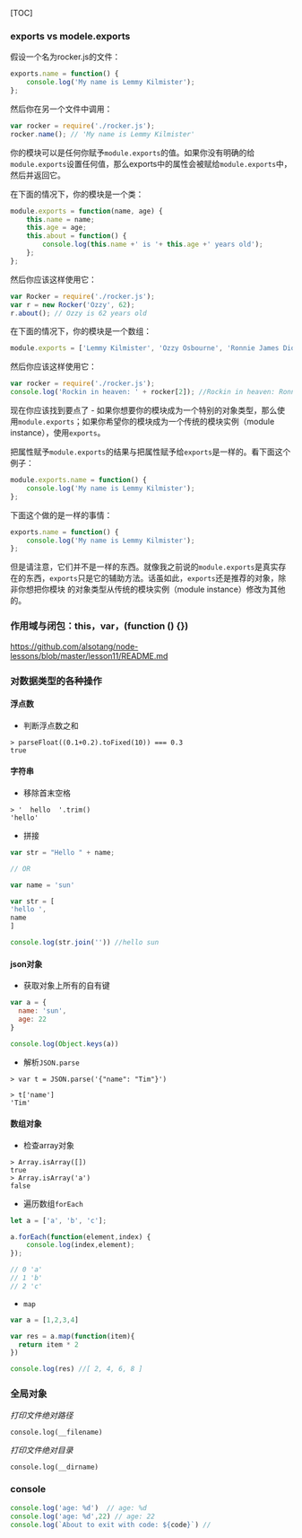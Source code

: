 
[TOC]




### exports vs modele.exports

假设一个名为rocker.js的文件：

```js
exports.name = function() {
    console.log('My name is Lemmy Kilmister');
};
```

然后你在另一个文件中调用：

```js
var rocker = require('./rocker.js');
rocker.name(); // 'My name is Lemmy Kilmister'
```

你的模块可以是任何你赋予`module.exports`的值。如果你没有明确的给`module.exports`设置任何值，那么exports中的属性会被赋给`module.exports`中，然后并返回它。

在下面的情况下，你的模块是一个类：

```js
module.exports = function(name, age) {
    this.name = name;
    this.age = age;
    this.about = function() {
        console.log(this.name +' is '+ this.age +' years old');
    };
};
```

然后你应该这样使用它：

```js
var Rocker = require('./rocker.js');
var r = new Rocker('Ozzy', 62);
r.about(); // Ozzy is 62 years old
```

在下面的情况下，你的模块是一个数组：

```js
module.exports = ['Lemmy Kilmister', 'Ozzy Osbourne', 'Ronnie James Dio', 'Steven Tyler', 'Mick Jagger'];
```

然后你应该这样使用它：

```js
var rocker = require('./rocker.js');
console.log('Rockin in heaven: ' + rocker[2]); //Rockin in heaven: Ronnie James Dio
```

现在你应该找到要点了 - 如果你想要你的模块成为一个特别的对象类型，那么使用`module.exports`；如果你希望你的模块成为一个传统的模块实例（module instance），使用`exports`。


把属性赋予`module.exports`的结果与把属性赋予给`exports`是一样的。看下面这个例子：

```js
module.exports.name = function() {
    console.log('My name is Lemmy Kilmister');
};
```

下面这个做的是一样的事情：

```js
exports.name = function() {
    console.log('My name is Lemmy Kilmister');
};
```

但是请注意，它们并不是一样的东西。就像我之前说的`module.exports`是真实存在的东西，`exports`只是它的辅助方法。话虽如此，`exports`还是推荐的对象，除非你想把你模块 的对象类型从传统的模块实例（module instance）修改为其他的。

### 作用域与闭包：this，var，(function () {})

https://github.com/alsotang/node-lessons/blob/master/lesson11/README.md

### 对数据类型的各种操作

#### 浮点数

- 判断浮点数之和

```
> parseFloat((0.1+0.2).toFixed(10)) === 0.3
true
```

#### 字符串

- 移除首末空格

```
> '  hello  '.trim()
'hello'
```

- 拼接

```js
var str = "Hello " + name; 

// OR 

var name = 'sun'

var str = [
'hello ',
name
]

console.log(str.join('')) //hello sun
```

#### json对象

- 获取对象上所有的自有键

```js
var a = {
  name: 'sun',
  age: 22
}

console.log(Object.keys(a))
```

- 解析`JSON.parse`

```
> var t = JSON.parse('{"name": "Tim"}')

> t['name']
'Tim'
```

#### 数组对象

- 检查array对象

```
> Array.isArray([])
true
> Array.isArray('a')
false
```


- 遍历数组`forEach`

```js
let a = ['a', 'b', 'c'];

a.forEach(function(element,index) {
    console.log(index,element);
});

// 0 'a'
// 1 'b'
// 2 'c'
```

- `map`

```js
var a = [1,2,3,4]

var res = a.map(function(item){
  return item * 2
})

console.log(res) //[ 2, 4, 6, 8 ]
```


### 全局对象

*打印文件绝对路径*

`console.log(__filename)`

*打印文件绝对目录*

`console.log(__dirname)`

### console

```js
console.log('age: %d')  // age: %d
console.log('age: %d',22) // age: 22
console.log(`About to exit with code: ${code}`) //
```

